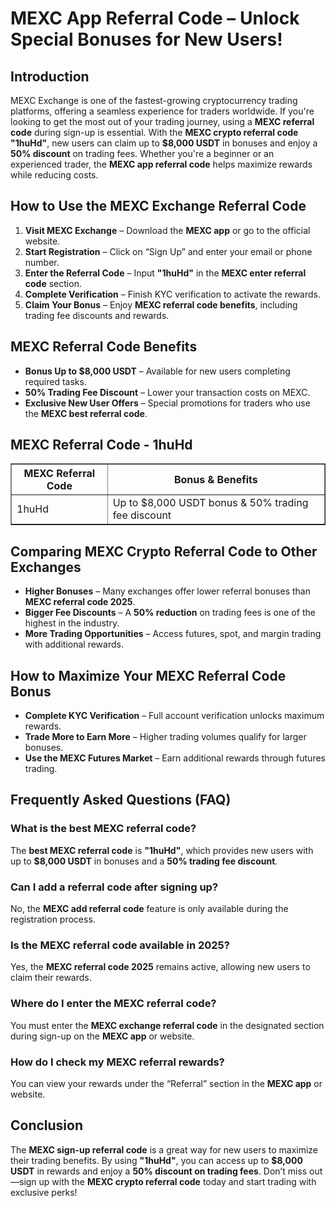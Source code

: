 <h1>MEXC App Referral Code – Unlock Special Bonuses for New Users!</h1>
<h2>Introduction</h2>
<p>MEXC Exchange is one of the fastest-growing cryptocurrency trading platforms, offering a seamless experience for traders worldwide. If you're looking to get the most out of your trading journey, using a <strong>MEXC referral code</strong> during sign-up is essential. With the <strong>MEXC crypto referral code "1huHd"</strong>, new users can claim up to <strong>$8,000 USDT</strong> in bonuses and enjoy a <strong>50% discount</strong> on trading fees. Whether you're a beginner or an experienced trader, the <strong>MEXC app referral code</strong> helps maximize rewards while reducing costs.</p>

<h2>How to Use the MEXC Exchange Referral Code</h2>
<ol>
    <li><strong>Visit MEXC Exchange</strong> – Download the <strong>MEXC app</strong> or go to the official website.</li>
    <li><strong>Start Registration</strong> – Click on “Sign Up” and enter your email or phone number.</li>
    <li><strong>Enter the Referral Code</strong> – Input <strong>"1huHd"</strong> in the <strong>MEXC enter referral code</strong> section.</li>
    <li><strong>Complete Verification</strong> – Finish KYC verification to activate the rewards.</li>
    <li><strong>Claim Your Bonus</strong> – Enjoy <strong>MEXC referral code benefits</strong>, including trading fee discounts and rewards.</li>
</ol>

<h2>MEXC Referral Code Benefits</h2>
<ul>
    <li><strong>Bonus Up to $8,000 USDT</strong> – Available for new users completing required tasks.</li>
    <li><strong>50% Trading Fee Discount</strong> – Lower your transaction costs on MEXC.</li>
    <li><strong>Exclusive New User Offers</strong> – Special promotions for traders who use the <strong>MEXC best referral code</strong>.</li>
</ul>

<h2>MEXC Referral Code - 1huHd</h2>
<table border="1">
    <tr>
        <th>MEXC Referral Code</th>
        <th>Bonus & Benefits</th>
    </tr>
    <tr>
        <td>1huHd</td>
        <td>Up to $8,000 USDT bonus & 50% trading fee discount</td>
    </tr>
</table>

<h2>Comparing MEXC Crypto Referral Code to Other Exchanges</h2>
<ul>
    <li><strong>Higher Bonuses</strong> – Many exchanges offer lower referral bonuses than <strong>MEXC referral code 2025</strong>.</li>
    <li><strong>Bigger Fee Discounts</strong> – A <strong>50% reduction</strong> on trading fees is one of the highest in the industry.</li>
    <li><strong>More Trading Opportunities</strong> – Access futures, spot, and margin trading with additional rewards.</li>
</ul>

<h2>How to Maximize Your MEXC Referral Code Bonus</h2>
<ul>
    <li><strong>Complete KYC Verification</strong> – Full account verification unlocks maximum rewards.</li>
    <li><strong>Trade More to Earn More</strong> – Higher trading volumes qualify for larger bonuses.</li>
    <li><strong>Use the MEXC Futures Market</strong> – Earn additional rewards through futures trading.</li>
</ul>

<h2>Frequently Asked Questions (FAQ)</h2>

<h3>What is the best MEXC referral code?</h3>
<p>The <strong>best MEXC referral code</strong> is <strong>"1huHd"</strong>, which provides new users with up to <strong>$8,000 USDT</strong> in bonuses and a <strong>50% trading fee discount</strong>.</p>

<h3>Can I add a referral code after signing up?</h3>
<p>No, the <strong>MEXC add referral code</strong> feature is only available during the registration process.</p>

<h3>Is the MEXC referral code available in 2025?</h3>
<p>Yes, the <strong>MEXC referral code 2025</strong> remains active, allowing new users to claim their rewards.</p>

<h3>Where do I enter the MEXC referral code?</h3>
<p>You must enter the <strong>MEXC exchange referral code</strong> in the designated section during sign-up on the <strong>MEXC app</strong> or website.</p>

<h3>How do I check my MEXC referral rewards?</h3>
<p>You can view your rewards under the “Referral” section in the <strong>MEXC app</strong> or website.</p>

<h2>Conclusion</h2>
<p>The <strong>MEXC sign-up referral code</strong> is a great way for new users to maximize their trading benefits. By using <strong>"1huHd"</strong>, you can access up to <strong>$8,000 USDT</strong> in rewards and enjoy a <strong>50% discount on trading fees</strong>. Don’t miss out—sign up with the <strong>MEXC crypto referral code</strong> today and start trading with exclusive perks!</p>
